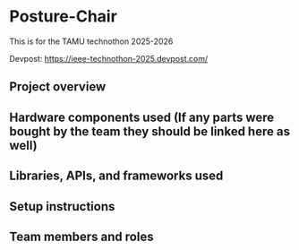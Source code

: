 # Posture-Chair
This is for the TAMU technothon 2025-2026

Devpost: https://ieee-technothon-2025.devpost.com/

## Project overview
## Hardware components used (If any parts were bought by the team they should be linked here as well)
## Libraries, APIs, and frameworks used
## Setup instructions
## Team members and roles
